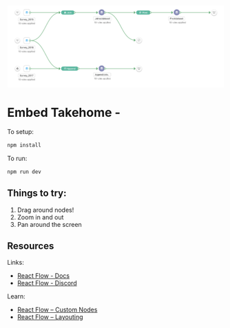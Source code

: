 ![](Header.png)

# Embed Takehome - 

To setup:
```bash
npm install
```

To run:
```bash
npm run dev
```

## Things to try:

1. Drag around nodes!
2. Zoom in and out
3. Pan around the screen

## Resources

Links:

- [React Flow - Docs](https://reactflow.dev)
- [React Flow - Discord](https://discord.com/invite/Bqt6xrs)

Learn:

- [React Flow – Custom Nodes](https://reactflow.dev/learn/customization/custom-nodes)
- [React Flow – Layouting](https://reactflow.dev/learn/layouting/layouting)
